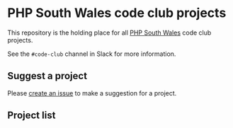 # PHP South Wales code club projects

This repository is the holding place for all [PHP South Wales][website] code club projects.

[website]: https://www.phpsouthwales.uk

See the `#code-club` channel in Slack for more information.

## Suggest a project

Please [create an issue][suggestion] to make a suggestion for a project.

[suggestion]: https://github.com/PHPSouthWales/code-club/issues/new

## Project list
